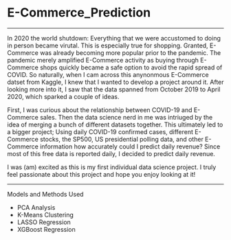 # E-Commerce_Prediction
---
In 2020 the world shutdown: Everything that we were accustomed to doing in person became virutal. This is especially true for shopping. Granted, E-Commerce was already becoming more popular prior to the pandemic. The pandemic merely amplified E-Commerce activity as buying through E-Commerce shops quickly became a safe option to avoid the rapid spread of COVID. So naturally, when I cam across this anynonmous E-Commerce datset from Kaggle, I knew that I wanted to develop a project around it. After looking more into it, I saw that the data spanned from October 2019 to April 2020, which sparked a couple of ideas.

First, I was curious about the relationship between COVID-19 and E-Commerce sales. Then the data science nerd in me was intriuged by the idea of merging a bunch of different datasets together. This ultimately led to a bigger project; Using daily COVID-19 confirmed cases, different E-Commerce stocks, the SP500, US presidential polling data, and other E-Commerce information how accurately could I predict daily revenue? Since most of this free data is reported daily, I decided to predict daily revenue.

I was (am) excited as this is my first individual data science project. I truly feel passionate about this project and hope you enjoy looking at it!

---
Models and Methods Used
- PCA Analysis
- K-Means Clustering
- LASSO Regression
- XGBoost Regression
